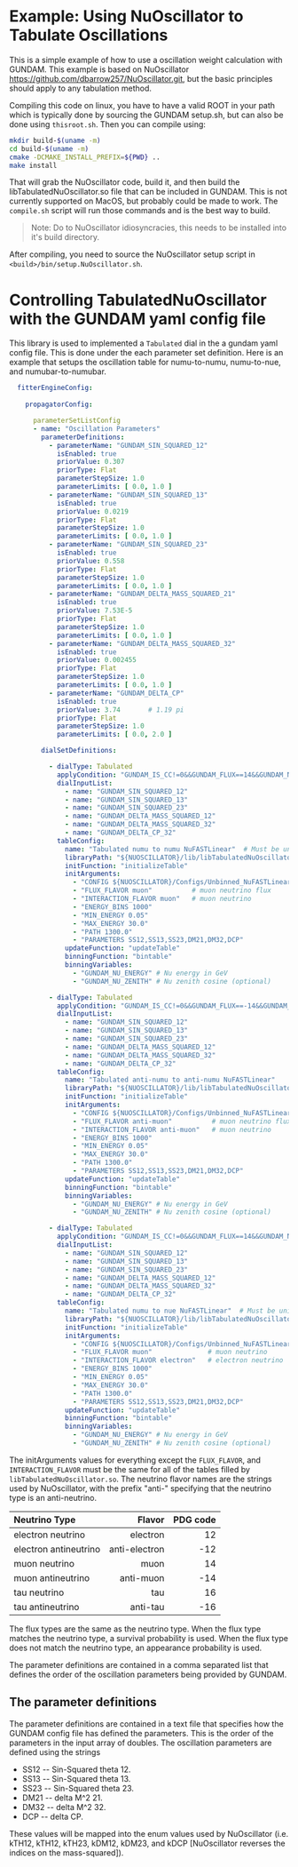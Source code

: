 # Example: Using NuOscillator to Tabulate Oscillations

This is a simple example of how to use a oscillation weight calculation with GUNDAM.  This example is based on NuOscillator https://github.com/dbarrow257/NuOscillator.git, but the basic principles should apply to any tabulation method.

Compiling this code on linux, you have to have a valid ROOT in your path which is typically done by sourcing the GUNDAM setup.sh, but can also be done using `thisroot.sh`.  Then you can compile using:

```bash
mkdir build-$(uname -m)
cd build-$(uname -m)
cmake -DCMAKE_INSTALL_PREFIX=${PWD} ..
make install
```

That will grab the NuOscillator code, build it, and then build the
libTabulatedNuOscillator.so file that can be included in GUNDAM.  This is
not currently supported on MacOS, but probably could be made to work.  The
`compile.sh` script will run those commands and is the best way to build.

> Note: Do to NuOscillator idiosyncracies, this needs to be installed into
> it's build directory.

After compiling, you need to source the NuOscillator setup script in `<build>/bin/setup.NuOscillator.sh`.

# Controlling TabulatedNuOscillator with the GUNDAM yaml config file

This library is used to implemented a `Tabulated` dial in the a gundam yaml
config file.  This is done under the each parameter set definition.  Here
is an example that setups the oscillation table for numu-to-numu,
numu-to-nue, and numubar-to-numubar.

```yaml
  fitterEngineConfig:
  
    propagatorConfig:

      parameterSetListConfig
      - name: "Oscillation Parameters"
        parameterDefinitions:
          - parameterName: "GUNDAM_SIN_SQUARED_12"
            isEnabled: true
            priorValue: 0.307
            priorType: Flat
            parameterStepSize: 1.0
            parameterLimits: [ 0.0, 1.0 ]
          - parameterName: "GUNDAM_SIN_SQUARED_13"
            isEnabled: true
            priorValue: 0.0219
            priorType: Flat
            parameterStepSize: 1.0
            parameterLimits: [ 0.0, 1.0 ]
          - parameterName: "GUNDAM_SIN_SQUARED_23"
            isEnabled: true
            priorValue: 0.558
            priorType: Flat
            parameterStepSize: 1.0
            parameterLimits: [ 0.0, 1.0 ]
          - parameterName: "GUNDAM_DELTA_MASS_SQUARED_21"
            isEnabled: true
            priorValue: 7.53E-5
            priorType: Flat
            parameterStepSize: 1.0
            parameterLimits: [ 0.0, 1.0 ]
          - parameterName: "GUNDAM_DELTA_MASS_SQUARED_32"
            isEnabled: true
            priorValue: 0.002455
            priorType: Flat
            parameterStepSize: 1.0
            parameterLimits: [ 0.0, 1.0 ]
          - parameterName: "GUNDAM_DELTA_CP"
            isEnabled: true
            priorValue: 3.74       # 1.19 pi
            priorType: Flat
            parameterStepSize: 1.0
            parameterLimits: [ 0.0, 2.0 ]

        dialSetDefinitions:

          - dialType: Tabulated
            applyCondition: "GUNDAM_IS_CC!=0&&GUNDAM_FLUX==14&&GUNDAM_NU==14"
            dialInputList:
              - name: "GUNDAM_SIN_SQUARED_12"
              - name: "GUNDAM_SIN_SQUARED_13"
              - name: "GUNDAM_SIN_SQUARED_23"
              - name: "GUNDAM_DELTA_MASS_SQUARED_12"
              - name: "GUNDAM_DELTA_MASS_SQUARED_32"
              - name: "GUNDAM_DELTA_CP_32"
            tableConfig:
              name: "Tabulated numu to numu NuFASTLinear"  # Must be unique.
              libraryPath: "${NUOSCILLATOR}/lib/libTabulatedNuOscillator.so"
              initFunction: "initializeTable"
              initArguments:
                - "CONFIG ${NUOSCILLATOR}/Configs/Unbinned_NuFASTLinear.yaml"
                - "FLUX_FLAVOR muon"          # muon neutrino flux
                - "INTERACTION_FLAVOR muon"   # muon neutrino
                - "ENERGY_BINS 1000"
                - "MIN_ENERGY 0.05"
                - "MAX_ENERGY 30.0"
                - "PATH 1300.0"
                - "PARAMETERS SS12,SS13,SS23,DM21,DM32,DCP"
              updateFunction: "updateTable"
              binningFunction: "bintable"
              binningVariables:
                - "GUNDAM_NU_ENERGY" # Nu energy in GeV
                - "GUNDAM_NU_ZENITH" # Nu zenith cosine (optional)

          - dialType: Tabulated
            applyCondition: "GUNDAM_IS_CC!=0&&GUNDAM_FLUX==-14&&GUNDAM_NU==-14"
            dialInputList:
              - name: "GUNDAM_SIN_SQUARED_12"
              - name: "GUNDAM_SIN_SQUARED_13"
              - name: "GUNDAM_SIN_SQUARED_23"
              - name: "GUNDAM_DELTA_MASS_SQUARED_12"
              - name: "GUNDAM_DELTA_MASS_SQUARED_32"
              - name: "GUNDAM_DELTA_CP_32"
            tableConfig:
              name: "Tabulated anti-numu to anti-numu NuFASTLinear"
              libraryPath: "${NUOSCILLATOR}/lib/libTabulatedNuOscillator.so"
              initFunction: "initializeTable"
              initArguments:
                - "CONFIG ${NUOSCILLATOR}/Configs/Unbinned_NuFASTLinear.yaml"
                - "FLUX_FLAVOR anti-muon"          # muon neutrino flux
                - "INTERACTION_FLAVOR anti-muon"   # muon neutrino
                - "ENERGY_BINS 1000"
                - "MIN_ENERGY 0.05"
                - "MAX_ENERGY 30.0"
                - "PATH 1300.0"
                - "PARAMETERS SS12,SS13,SS23,DM21,DM32,DCP"
              updateFunction: "updateTable"
              binningFunction: "bintable"
              binningVariables:
                - "GUNDAM_NU_ENERGY" # Nu energy in GeV
                - "GUNDAM_NU_ZENITH" # Nu zenith cosine (optional)

          - dialType: Tabulated
            applyCondition: "GUNDAM_IS_CC!=0&&GUNDAM_FLUX==14&&GUNDAM_NU==12"
            dialInputList:
              - name: "GUNDAM_SIN_SQUARED_12"
              - name: "GUNDAM_SIN_SQUARED_13"
              - name: "GUNDAM_SIN_SQUARED_23"
              - name: "GUNDAM_DELTA_MASS_SQUARED_12"
              - name: "GUNDAM_DELTA_MASS_SQUARED_32"
              - name: "GUNDAM_DELTA_CP_32"
            tableConfig:
              name: "Tabulated numu to nue NuFASTLinear"  # Must be unique.
              libraryPath: "${NUOSCILLATOR}/lib/libTabulatedNuOscillator.so"
              initFunction: "initializeTable"
              initArguments:
                - "CONFIG ${NUOSCILLATOR}/Configs/Unbinned_NuFASTLinear.yaml"
                - "FLUX_FLAVOR muon"              # muon neutrino
                - "INTERACTION_FLAVOR electron"   # electron neutrino
                - "ENERGY_BINS 1000"
                - "MIN_ENERGY 0.05"
                - "MAX_ENERGY 30.0"
                - "PATH 1300.0"
                - "PARAMETERS SS12,SS13,SS23,DM21,DM32,DCP"
              updateFunction: "updateTable"
              binningFunction: "bintable"
              binningVariables:
                - "GUNDAM_NU_ENERGY" # Nu energy in GeV
                - "GUNDAM_NU_ZENITH" # Nu zenith cosine (optional)
```

The initArguments values for everything except the `FLUX_FLAVOR`, and
`INTERACTION_FLAVOR` must be the same for all of the tables filled by
`libTabulatedNuOscillator.so`.  The neutrino flavor names are the strings
used by NuOscillator, with the prefix "anti-" specifying that the neutrino
type is an anti-neutrino.

| Neutrino Type         |        Flavor | PDG code |
|:----------------------|--------------:|---------:|
| electron neutrino     |      electron |       12 |
| electron antineutrino | anti-electron |      -12 |
| muon neutrino         |          muon |       14 |
| muon antineutrino     |     anti-muon |      -14 |
| tau neutrino          |           tau |       16 |
| tau antineutrino      |      anti-tau |      -16 |

The flux types are the same as the neutrino type.  When the flux type
matches the neutrino type, a survival probability is used.  When the flux
type does not match the neutrino type, an appearance probability is used.

The parameter definitions are contained in a comma separated list that defines the order of the oscillation parameters being provided by GUNDAM.

## The parameter definitions

The parameter definitions are contained in a text file that specifies how the GUNDAM config file has defined the parameters.  This is the order of the parameters in the input array of doubles.  The oscillation parameters are defined using the strings

* SS12    -- Sin-Squared theta 12.
* SS13    -- Sin-Squared theta 13.
* SS23    -- Sin-Squared theta 23.
* DM21    -- delta M^2 21.
* DM32    -- delta M^2 32.
* DCP     -- delta CP.

These values will be mapped into the enum values used by NuOscillator
(i.e. kTH12, kTH12, kTH23, kDM12, kDM23, and kDCP [NuOscillator reverses
the indices on the mass-squared]).
